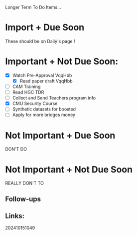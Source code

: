 Longer Term To Do Items...

# Import + Due Soon
These should be on Daily's page  !

# Important + Not Due Soon:
- [x] Watch Pre-Approval VqqHbb
	- [x] Read paper draft VqqHbb
- [ ] CAM Training
- [ ] Read HGC TDR
- [ ] Collect and Send Teachers program info
- [x] CMU Security Course
- [ ] Synthetic datasets for boosted
- [ ] Apply for more bridges money

# Not Important + Due Soon
DON'T DO

# Not Important + Not Due Soon
REALLY DON'T TO


## Follow-ups


## Links: 



202410151049
